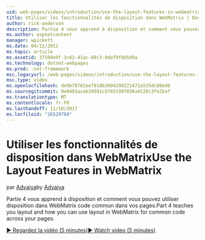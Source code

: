 ```yaml
---
uid: web-pages/videos/introduction/use-the-layout-features-in-webmatrix
title: Utiliser les fonctionnalités de disposition dans WebMatrix | Documents Microsoft
author: rick-anderson
description: Partie 4 vous apprend à disposition et comment vous pouvez utiliser disposition dans WebMatrix code commun dans vos pages.
ms.author: aspnetcontent
manager: wpickett
ms.date: 04/12/2011
ms.topic: article
ms.assetid: 37504e9f-3c62-41ac-88c3-9daf9fdd5d9a
ms.technology: dotnet-webpages
ms.prod: .net-framework
msc.legacyurl: /web-pages/videos/introduction/use-the-layout-features-in-webmatrix
msc.type: video
ms.openlocfilehash: de9b79762eef810b3604290221471a535dc89ed6
ms.sourcegitcommit: 9a9483aceb34591c97451997036a9120c3fe2baf
ms.translationtype: MT
ms.contentlocale: fr-FR
ms.lasthandoff: 11/10/2017
ms.locfileid: "26529768"
---
```

<a name="use-the-layout-features-in-webmatrix"></a><span data-ttu-id="02fe9-103">Utiliser les fonctionnalités de disposition dans WebMatrix</span><span class="sxs-lookup"><span data-stu-id="02fe9-103">Use the Layout Features in WebMatrix</span></span>
====================
<span data-ttu-id="02fe9-104">par [Advaiya](https://twitter.com/Advaiyasolns)</span><span class="sxs-lookup"><span data-stu-id="02fe9-104">by [Advaiya](https://twitter.com/Advaiyasolns)</span></span>

<span data-ttu-id="02fe9-105">Partie 4 vous apprend à disposition et comment vous pouvez utiliser disposition dans WebMatrix code commun dans vos pages.</span><span class="sxs-lookup"><span data-stu-id="02fe9-105">Part 4 teaches you layout and how you can use layout in WebMatrix for common code across your pages.</span></span>

[<span data-ttu-id="02fe9-106">&#9654; Regardez la vidéo (5 minutes)</span><span class="sxs-lookup"><span data-stu-id="02fe9-106">&#9654; Watch video (5 minutes)</span></span>](https://channel9.msdn.com/Blogs/ASP-NET-Site-Videos/use-the-layout-features-in-webmatrix)
